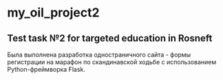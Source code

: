 # my_oil_project2
## Test task №2 for targeted education in Rosneft
Была выполнена разработка одностраничного сайта - формы регистрации на марафон по скандинавской ходьбе с использованием Python-фреймворка Flask. 

